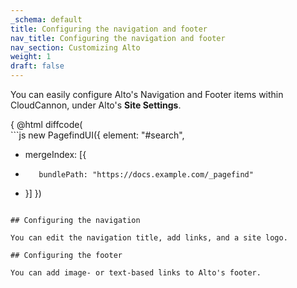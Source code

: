 ```yaml
---
_schema: default
title: Configuring the navigation and footer
nav_title: Configuring the navigation and footer
nav_section: Customizing Alto
weight: 1
draft: false
---
```

You can easily configure Alto's Navigation and Footer items within CloudCannon, under Alto's **Site Settings**.

{ @html diffcode(<br>```js
new PagefindUI({
    element: "#search",
+    mergeIndex: [{
+        bundlePath: "https://docs.example.com/_pagefind"
+    }]
})
```<br>) }

## Configuring the navigation

You can edit the navigation title, add links, and a site logo.

## ​​​​​Configuring the footer

You can add image- or text-based links to Alto's footer.